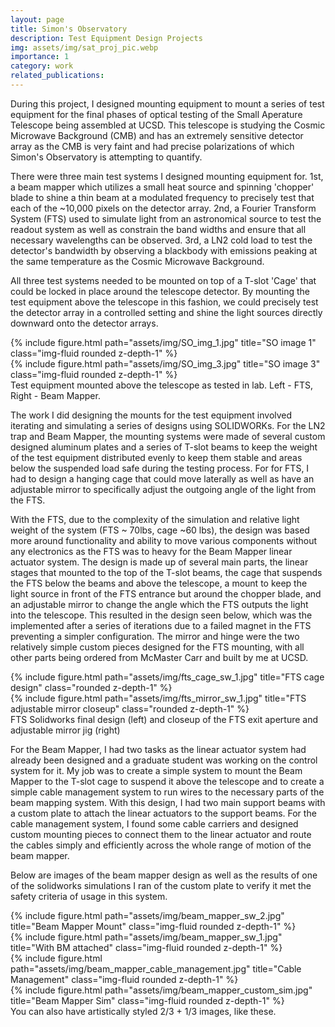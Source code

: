 ```yaml
---
layout: page
title: Simon's Observatory
description: Test Equipment Design Projects
img: assets/img/sat_proj_pic.webp
importance: 1
category: work
related_publications:
---
```


During this project, I designed mounting equipment to mount a series of test equipment for the final phases of optical testing of the Small Aperature Telescope being assembled at UCSD. This telescope is studying the Cosmic Microwave Background (CMB) and has an extremely sensitive detector array as the CMB is very faint and had precise polarizations of which Simon's Observatory is attempting to quantify.

There were three main test systems I designed mounting equipment for.
1st, a beam mapper which utilizes a small heat source and spinning 'chopper' blade to shine a thin beam at a modulated frequency to precisely test that each of the ~10,000 pixels on the detector array.
2nd, a Fourier Transform System (FTS) used to simulate light from an astronomical source to test the readout system as well as constrain the band widths and ensure that all necessary wavelengths can be observed.
3rd, a LN2 cold load to test the detector's bandwidth by observing a blackbody with emissions peaking at the same temperature as the Cosmic Microwave Background.

All three test systems needed to be mounted on top of a T-slot 'Cage' that could be locked in place around the telescope detector. By mounting the test equipment above the telescope in this fashion, we could precisely test the detector array in a controlled setting and shine the light sources directly downward onto the detector arrays.

<div class="row">
    <div class="col-sm mt-3 mt-md-0">
        {% include figure.html path="assets/img/SO_img_1.jpg" title="SO image 1" class="img-fluid rounded z-depth-1" %}
    </div>
    <div class="col-sm mt-3 mt-md-0">
        {% include figure.html path="assets/img/SO_img_3.jpg" title="SO image 3" class="img-fluid rounded z-depth-1" %}
    </div>
</div>
<div class="caption">
    Test equipment mounted above the telescope as tested in lab. Left - FTS, Right - Beam Mapper.
</div>

The work I did designing the mounts for the test equipment involved iterating and simulating a series of designs using SOLIDWORKs. For the LN2 trap and Beam Mapper, the mounting systems were made of several custom designed aluminum plates and a series of T-slot beams to keep the weight of the test equipment distributed evenly to keep them stable and areas below the suspended load safe during the testing process.
For for FTS, I had to design a hanging cage that could move laterally as well as have an adjustable mirror to specifically adjust the outgoing angle of the light from the FTS.

With the FTS, due to the complexity of the simulation and relative light weight of the system (FTS  ~ 70lbs, cage ~60 lbs), the design was based more around functionality and ability to move various components without any electronics as the FTS was to heavy for the Beam Mapper linear actuator system.
The design is made up of several main parts, the linear stages that mounted to the top of the T-slot beams, the cage that suspends the FTS below the beams and above the telescope, a mount to keep the light source in front of the FTS entrance but around the chopper blade, and an adjustable mirror to change the angle which the FTS outputs the light into the telescope.
This resulted in the design seen below, which was the implemented after a series of iterations due to a failed magnet in the FTS preventing a simpler configuration.
The mirror and hinge were the two relatively simple custom pieces designed for the FTS mounting, with all other parts being ordered from McMaster Carr and built by me at UCSD.

<div class="row">
    <div class="col-sm mt-3 mt-md-0">
        {% include figure.html path="assets/img/fts_cage_sw_1.jpg" title="FTS cage design" class="rounded z-depth-1" %}
    </div>
    <div class="col-sm mt-3 mt-md-0">
        {% include figure.html path="assets/img/fts_mirror_sw_1.jpg" title="FTS adjustable mirror closeup" class="rounded z-depth-1" %}
    </div>
</div>
<div class="caption">
    FTS Solidworks final design (left) and closeup of the FTS exit aperture and adjustable mirror jig (right)
</div>

For the Beam Mapper, I had two tasks as the linear actuator system had already been designed and a graduate student was working on the control system for it. My job was to create a simple system to mount the Beam Mapper to the T-slot cage to suspend it above the telescope and to create a simple cable management system to run wires to the necessary parts of the beam mapping system.
With this design, I had two main support beams with a custom plate to attach the linear actuators to the support beams. For the cable management system, I found some cable carriers and designed custom mounting pieces to connect them to the linear actuator and route the cables simply and efficiently across the whole range of motion of the beam mapper.

Below are images of the beam mapper design as well as the results of one of the solidworks simulations I ran of the custom plate to verify it met the safety criteria of usage in this system.

<div class="row">
    <div class="col-sm mt-3 mt-md-0">
        {% include figure.html path="assets/img/beam_mapper_sw_2.jpg" title="Beam Mapper Mount" class="img-fluid rounded z-depth-1" %}
    </div>
    <div class="col-sm mt-3 mt-md-0">
        {% include figure.html path="assets/img/beam_mapper_sw_1.jpg" title="With BM attached" class="img-fluid rounded z-depth-1" %}
    </div>
</div>
<div class="row">
    <div class="col-sm mt-3 mt-md-0">
        {% include figure.html path="assets/img/beam_mapper_cable_management.jpg" title="Cable Management" class="img-fluid rounded z-depth-1" %}
    </div>
    <div class="col-sm mt-3 mt-md-0">
        {% include figure.html path="assets/img/beam_mapper_custom_sim.jpg" title="Beam Mapper Sim" class="img-fluid rounded z-depth-1" %}
    </div>
</div>
<div class="caption">
    You can also have artistically styled 2/3 + 1/3 images, like these.
</div>

